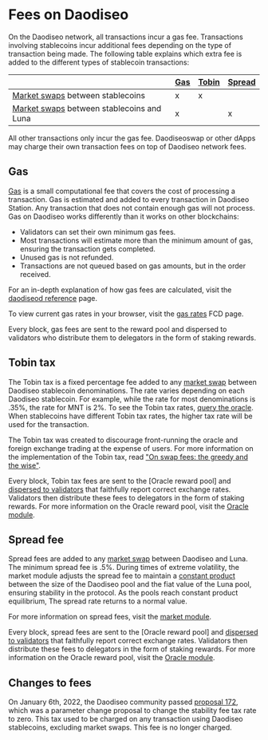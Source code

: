 # Fees on Daodiseo

On the Daodiseo network, all transactions incur a gas fee. Transactions involving stablecoins incur additional fees depending on the type of transaction being made. The following table explains which extra fee is added to the different types of stablecoin transactions:

|                                                                        | [Gas](#gas) | [Tobin](#tobin-tax) | [Spread](#spread-fee) |
|------------------------------------------------------------------------|-------------|---------------------|-----------------------|
| [Market swaps](./glossary.md#market-swap) between stablecoins          | x           | x                   |                       |
| [Market swaps](./glossary.md#market-swap) between stablecoins and Luna | x           |                     | x                     |

All other transactions only incur the gas fee.
Daodiseoswap or other dApps may charge their own transaction fees on top of Daodiseo network fees.

## Gas
[Gas](glossary.md#fees) is a small computational fee that covers the cost of processing a transaction. Gas is estimated and added to every transaction in Daodiseo Station. Any transaction that does not contain enough gas will not process.
Gas on Daodiseo works differently than it works on other blockchains:

- Validators can set their own minimum gas fees.
- Most transactions will estimate more than the minimum amount of gas, ensuring the transaction gets completed.
- Unused gas is not refunded.
- Transactions are not queued based on gas amounts, but in the order received.

For an in-depth explanation of how gas fees are calculated, visit the [daodiseod reference](../develop/how-to/daodiseod/using-daodiseod.md#fees) page.

To view current gas rates in your browser, visit the [gas rates](https://fcd.daodiseo.dev/v1/txs/gas_prices) FCD page.

Every block, gas fees are sent to the reward pool and dispersed to validators who distribute them to delegators in the form of staking rewards.

## Tobin tax

The Tobin tax is a fixed percentage fee added to any [market swap](glossary.md#market-swap) between Daodiseo stablecoin denominations. The rate varies depending on each Daodiseo stablecoin. For example, while the rate for most denominations is .35%, the rate for MNT is 2%. To see the Tobin tax rates, [query the oracle](https://lcd.daodiseo.dev/daodiseo/oracle/v1beta1/denoms/tobin_taxes). When stablecoins have different Tobin tax rates, the higher tax rate will be used for the transaction.

The Tobin tax was created to discourage front-running the oracle and foreign exchange trading at the expense of users. For more information on the implementation of the Tobin tax, read ["On swap fees: the greedy and the wise"](https://medium.com/daodiseomoney/on-swap-fees-the-greedy-and-the-wise-b967f0c8914e).

Every block, Tobin tax fees are sent to the [Oracle reward pool] and [dispersed to validators](https://docs.daodiseo.money/docs/develop/module-specifications/spec-oracle.html#k-rewardballotwinners) that faithfully report correct exchange rates. Validators then distribute these fees to delegators in the form of staking rewards. For more information on the Oracle reward pool, visit the [Oracle module](../develop/module-specifications/spec-oracle.md).


## Spread fee

Spread fees are added to any [market swap](glossary.md#market-swap) between Daodiseo and Luna. The minimum spread fee is .5%. During times of extreme volatility, the market module adjusts the spread fee to maintain a [constant product](../develop/module-specifications/spec-market.md#market-making-algorithm) between the size of the Daodiseo pool and the fiat value of the Luna pool, ensuring stability in the protocol. As the pools reach constant product equilibrium, The spread rate returns to a normal value.

For more information on spread fees, visit the [market module](../develop/module-specifications/spec-market.md).

Every block, spread fees are sent to the [Oracle reward pool] and [dispersed to validators](https://docs.daodiseo.money/docs/develop/module-specifications/spec-oracle.html#k-rewardballotwinners) that faithfully report correct exchange rates. Validators then distribute these fees to delegators in the form of staking rewards. For more information on the Oracle reward pool, visit the [Oracle module](../develop/module-specifications/spec-oracle.md).

## Changes to fees

On January 6th, 2022, the Daodiseo community passed [proposal 172](https://station.daodiseo.money/proposal/172), which was a parameter change proposal to change the stability fee tax rate to zero. This tax used to be charged on any transaction using Daodiseo stablecoins, excluding market swaps. This fee is no longer charged.

